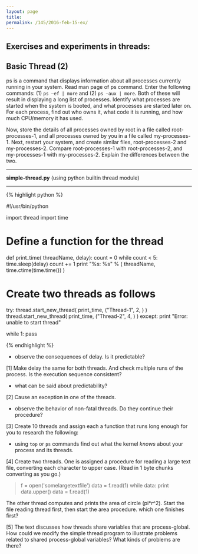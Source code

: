 ```yaml
---
layout: page
title: 
permalink: /145/2016-feb-15-ex/
---
```


Exercises and experiments in threads:
----

Basic Thread (2)
----

ps is a command that displays information about all processes currently running in your system. Read man page of ps command. Enter the following commands: (1) ```ps –ef | more``` and (2) ```ps –aux | more```. Both of these will result in displaying a long list of processes. Identify what processes are started when the system is booted, and what processes are started later on. For each process, find out who owns it, what code it is running, and how much CPU/memory it has used.

Now, store the details of all processes owned by root in a file called root- processes-1, and all processes owned by you in a file called my-processes-1. Next, restart your system, and create similar files, root-processes-2 and my-processes-2. Compare root-processes-1 with root-processes-2, and my-processes-1 with my-processes-2. Explain the differences between the two.

----

**simple-thread.py** (using python builtin thread module)

----

{% highlight python %}

#!/usr/bin/python

import thread
import time

# Define a function for the thread
def print_time( threadName, delay):
   count = 0
   while count < 5:
      time.sleep(delay)
      count += 1
      print "%s: %s" % ( threadName, time.ctime(time.time()) )

# Create two threads as follows
try:
   thread.start_new_thread( print_time, ("Thread-1", 2, ) )
   thread.start_new_thread( print_time, ("Thread-2", 4, ) )
except:
   print "Error: unable to start thread"

while 1:
   pass

{% endhighlight %}

- observe the consequences of delay. Is it predictable?

[1] Make delay the same for both threads. And check multiple runs of the process. Is the execution sequence consistent?

- what can be said about predictability?

[2] Cause an exception in one of the threads. 

- observe the behavior of non-fatal threads. Do they continue their procedure?

[3] Create 10 threads and assign each a function that runs long enough for you to research the following:

- using ```top``` or ```ps``` commands find out what the kernel *knows* about your process and its threads.


[4] Create two threads. One is assigned a procedure for reading a large text file, converting each character to upper case. (Read in 1 byte chunks converting as you go.)

>	f = open('somelargetextfile')
>	data = f.read(1)
>	while data:
>		print data.upper()
>		data = f.read(1)

The other thread computes and prints the area of circle (pi*r^2). Start the file reading thread first, then start the area procedure. which one finishes first?

[5] The text discusses how threads share variables that are process-global. How could we modify the simple thread program to illustrate problems related to shared process-global variables? What kinds of problems are there?






